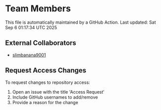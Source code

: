 # Team Members

This file is automatically maintained by a GitHub Action.
Last updated: Sat Sep  6 01:17:34 UTC 2025

## External Collaborators

- [slimbanana9001](https://github.com/slimbanana9001)

## Request Access Changes

To request changes to repository access:
1. Open an issue with the title 'Access Request'
2. Include GitHub usernames to add/remove
3. Provide a reason for the change
